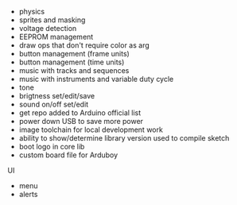 - physics
- sprites and masking
- voltage detection
- EEPROM management
- draw ops that don't require color as arg
- button management (frame units)
- button management (time units)
- music with tracks and sequences
- music with instruments and variable duty cycle
- tone
- brigtness set/edit/save
- sound on/off set/edit
- get repo added to Arduino official list
- power down USB to save more power
- image toolchain for local development work
- ability to show/determine library version used to compile sketch
- boot logo in core lib
- custom board file for Arduboy


UI

- menu
- alerts
